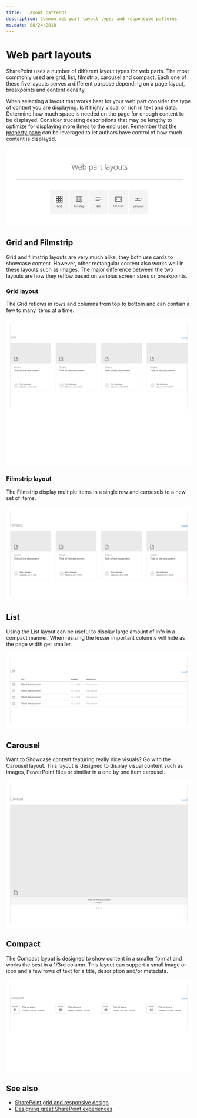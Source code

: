 ```yaml
---
title:  Layout patterns
description: Common web part layout types and responsive patterns
ms.date: 08/24/2018
---
```


# Web part layouts

SharePoint uses a number of different layout types for web parts. The most commonly used are grid, list, filmstrip, carousel and compact. Each one of these five layouts serves a different purpose depending on a page layout, breakpoints and content density. 

When selecting a layout that works best for your web part consider the type of content you are displaying. Is it highly visual or rich in text and data. Determine how much space is needed on the page for enough content to be displayed. Consider trucating descriptions that may be lengthy to optimize for displaying more itmes to the end user. Remember that the [property pane](reactive-and-nonreactive-web-parts.md) can be leveraged to let authors have control of how much content is displayed.

![Carousel with icons representing the common layouts](../images/01_Layouts_webparts.png)

## Grid and Filmstrip

Grid and filmstrip layouts are very much alike, they both use cards to showcase content. However, other rectangular content also works well in these layouts such as images. The major difference between the two layouts are how they reflow based on varioius screen sizes or breakpoints.

### Grid layout

The Grid reflows in rows and columns from top to bottom and can contain a few to many items at a time.

![Animated gif showing the Grid layout reflowing across breakpoints](../images/layouts_animation_grid.gif)

### Filmstrip layout

The Filmstrip display multiple items in a single row and caroesels to a new set of items.

![Animated gif showing the Filmstrip layout reflowing across breakpoints](../images/layouts_animation_filmstrip.gif)


## List

Using the List layout can be useful to display large amount of info in a compact manner. When resizing the lesser important columns will hide as the page width get smaller.

![Animated gif showing the List layout reflowing across breakpoints](../images/layouts_animation_list.gif)

## Carousel

Want to Showcase content featuring really nice visuals? Go with the Carousel layout. This layout is designed to display visual content such as images, PowerPoint files or simillar in a one by one item carousel.

![Animated gif showing the Carousel layout reflowing across breakpoints](../images/layouts_animation_carousel.gif)

## Compact

The Compact layout is designed to show content in a smaller format and works the best in a 1/3rd column. This layout can support a small image or icon and a few rows of text for a title, description and/or metadata.

![Animated gif showing the Compact layout reflowing across breakpoints](../images/layouts_animation_compact.gif)


## See also

- [SharePoint grid and responsive design](grid-and-responsive-design.md)
- [Designing great SharePoint experiences](design-guidance-overview.md)
